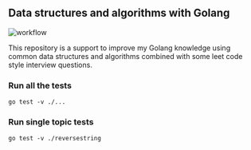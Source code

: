 ## Data structures and algorithms with Golang

![workflow](https://github.com/benjaminb-/go-data-structures-algorithm/actions/workflows/go.yml/badge.svg)

This repository is a support to improve my Golang knowledge using common data structures and algorithms combined with some leet code style interview questions.

### Run all the tests

```
go test -v ./...
```

### Run single topic tests

```
go test -v ./reversestring
```

